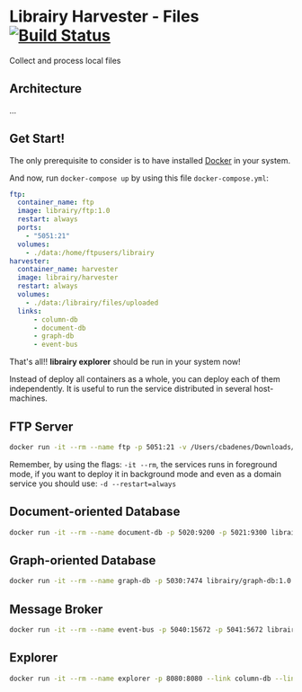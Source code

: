 # Librairy Harvester - Files [![Build Status](https://travis-ci.org/librairy/harvester-file.svg?branch=develop)](https://travis-ci.org/librairy/harvester-file)

Collect and process local files

## Architecture

...

## Get Start!

The only prerequisite to consider is to have installed [Docker](https://www.docker.com/) in your system.

And now, run `docker-compose up` by using this file `docker-compose.yml`:  

```yml
ftp:
  container_name: ftp
  image: librairy/ftp:1.0
  restart: always
  ports:
    - "5051:21"
  volumes:
    - ./data:/home/ftpusers/librairy
harvester:
  container_name: harvester
  image: librairy/harvester
  restart: always
  volumes:
    - ./data:/librairy/files/uploaded
  links:
      - column-db
      - document-db
      - graph-db
      - event-bus
```

That's all!! **librairy explorer** should be run in your system now!

Instead of deploy all containers as a whole, you can deploy each of them independently. It is useful to run the service distributed in several host-machines.

## FTP Server

```sh
docker run -it --rm --name ftp -p 5051:21 -v /Users/cbadenes/Downloads/ftp:/librairy/files/uploaded librairy/ftp:1.0
```

Remember, by using the flags: `-it --rm`, the services runs in foreground mode, if you want to deploy it in background mode and even as a domain service you should use: `-d --restart=always`

## Document-oriented Database

```sh
docker run -it --rm --name document-db -p 5020:9200 -p 5021:9300 librairy/document-db:1.0
```

## Graph-oriented Database

```sh
docker run -it --rm --name graph-db -p 5030:7474 librairy/graph-db:1.0
```

## Message Broker

```sh
docker run -it --rm --name event-bus -p 5040:15672 -p 5041:5672 librairy/event-bus:1.0
```

## Explorer

```sh
docker run -it --rm --name explorer -p 8080:8080 --link column-db --link document-db --link graph-db --link event-bus librairy/explorer
```
